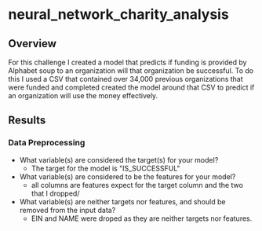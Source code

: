 # neural_network_charity_analysis

## Overview

For this challenge I created a model that predicts if funding is provided by Alphabet soup to an organization will that organization be successful. To do this I used a CSV that contained over 34,000 previous organizations that were funded and completed created the model around that CSV to predict if an organization will use the money effectively.

## Results

### Data Preprocessing
 - What variable(s) are considered the target(s) for your model?
   * The target for the model is "IS_SUCCESSFUL"
 - What variable(s) are considered to be the features for your model?
   * all columns are features expect for the target column and the two that I dropped/
 - What variable(s) are neither targets nor features, and should be removed from the input data?
   * EIN and NAME were droped as they are neither targets nor features.
 
